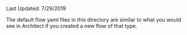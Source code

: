 Last Updated: 7/29/2019

The default flow yaml files in this directory are similar to what you would see in Architect if you created
a new flow of that type.